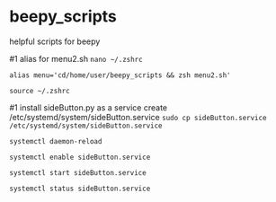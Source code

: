 # beepy_scripts
helpful scripts for beepy

#1 alias for menu2.sh
`nano ~/.zshrc`

`alias menu='cd/home/user/beepy_scripts && zsh menu2.sh'`

`source ~/.zshrc`

#1 install sideButton.py as a service
create /etc/systemd/system/sideButton.service
`sudo cp sideButton.service /etc/systemd/system/sideButton.service`

`systemctl daemon-reload`

`systemctl enable sideButton.service`

`systemctl start sideButton.service`

`systemctl status sideButton.service`
